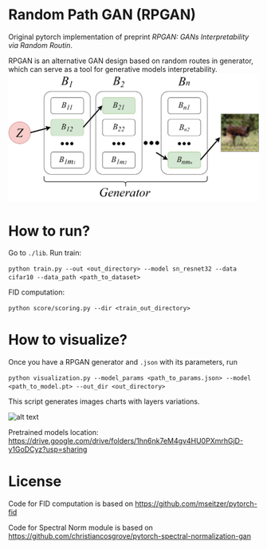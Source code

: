 # Random Path GAN (RPGAN)

Original pytorch implementation of preprint _RPGAN: GANs Interpretability via Random Routin_.

RPGAN is an alternative GAN design based on random routes in generator, which can serve as a tool for generative models interpretability.
![alt text](./images/rpgan_forward.png)

# How to run?

Go to ```./lib```.
Run train:

```python train.py --out <out_directory> --model sn_resnet32 --data cifar10 --data_path <path_to_dataset>```

FID computation:

```python score/scoring.py --dir <train_out_directory>```

# How to visualize?

Once you have a RPGAN generator and ```.json``` with its parameters, run

```python visualization.py --model_params <path_to_params.json> --model <path_to_model.pt> --out_dir <out_directory>```

This script generates images charts with layers variations.

![alt text](./images/layers_variation_cifar10.png)

Pretrained models location:
https://drive.google.com/drive/folders/1hn6nk7eM4gv4HU0PXmrhGjD-y1GoDCyz?usp=sharing

# License
Code for FID computation is based on
https://github.com/mseitzer/pytorch-fid

Code for Spectral Norm module is based on
https://github.com/christiancosgrove/pytorch-spectral-normalization-gan
